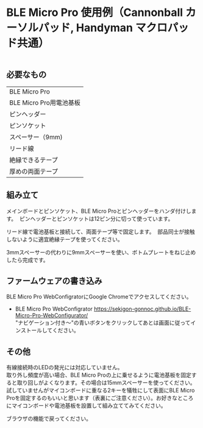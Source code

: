 # BLE Micro Pro 使用例（Cannonball カーソルパッド, Handyman マクロパッド共通）
![]()

## 必要なもの
||
|-|
|BLE Micro Pro|
|BLE Micro Pro用電池基板|
|ピンヘッダー|
|ピンソケット|
|スペーサー（9mm) 
|リード線|
|絶縁できるテープ|
|厚めの両面テープ|

## 組み立て
メインボードとピンソケット、BLE Micro Proとピンヘッダーをハンダ付けします。
![]()
ピンヘッダーとピンソケットは12ピン分に切って使っています。

リード線で電池基板と接続して、両面テープ等で固定します。
![]()
部品同士が接触しないように適宜絶縁テープを使ってください。

3mmスペーサーの代わりに9mmスペーサーを使い、ボトムプレートをねじ止めしたら完成です。
![]()

## ファームウェアの書き込み
BLE Micro Pro WebConfigratorにGoogle Chromeでアクセスしてください。 
- BLE Micro Pro WebConfigrator https://sekigon-gonnoc.github.io/BLE-Micro-Pro-WebConfigurator/  
"ナビゲーション付き〜"の青いボタンをクリックしてあとは画面に従ってインストールしてください。

## その他
有線接続時のLEDの発光には対応していません。  
取り外し頻度が高い場合、BLE Micro Proの上に乗せるように電池基板を固定すると取り回しがよくなります。その場合は15mmスペーサーを使ってください。  
試していませんがマイコンボードに重なる2キーを犠牲にして表面にBLE Micro Proを固定するのもいいと思います（表裏にご注意ください）。お好きなところにマイコンボードや電池基板を設置して組み立ててみてください。  
   
ブラウザの機能で戻ってください。  

